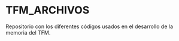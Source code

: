 # TFM_ARCHIVOS
Repositorio con los diferentes códigos usados en el desarrollo de la memoria del TFM.
